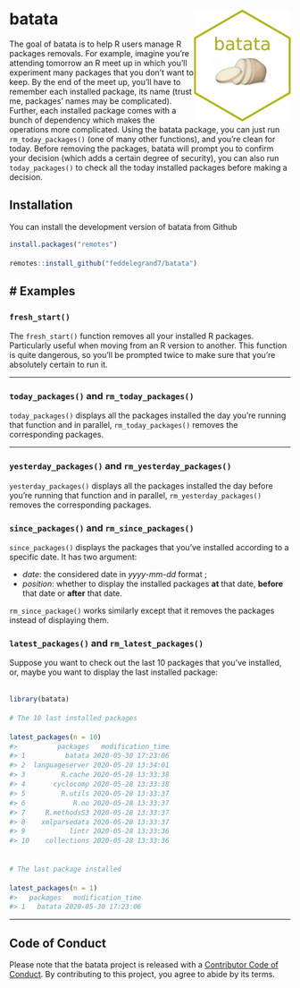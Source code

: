 
<!-- README.md is generated from README.Rmd. Please edit that file -->

<!-- badges: start -->

<!-- badges: end -->

# batata <a><img src='man/figures/hex.png' align="right" height="200" /></a>

The goal of batata is to help R users manage R packages removals. For
example, imagine you’re attending tomorrow an R meet up in which you’ll
experiment many packages that you don’t want to keep. By the end of the
meet up, you’ll have to remember each installed package, its name (trust
me, packages’ names may be complicated). Further, each installed package
comes with a bunch of dependency which makes the operations more
complicated. Using the batata package, you can just run
`rm_today_packages()` (one of many other functions), and you’re clean
for today. Before removing the packages, batata will prompt you to
confirm your decision (which adds a certain degree of security), you can
also run `today_packages()` to check all the today installed packages
before making a decision.

## Installation

You can install the development version of batata from Github

``` r
install.packages("remotes")

remotes::install_github("feddelegrand7/batata")
```

## \# Examples

### `fresh_start()`

The `fresh_start()` function removes all your installed R packages.
Particularly useful when moving from an R version to another. This
function is quite dangerous, so you’ll be prompted twice to make sure
that you’re absolutely certain to run it.

-----

### `today_packages()` and `rm_today_packages()`

`today_packages()` displays all the packages installed the day you’re
running that function and in parallel, `rm_today_packages()` removes the
corresponding packages.

-----

### `yesterday_packages()` and `rm_yesterday_packages()`

`yesterday_packages()` displays all the packages installed the day
before you’re running that function and in parallel,
`rm_yesterday_packages()` removes the corresponding packages.

### `since_packages()` and `rm_since_packages()`

`since_packages()` displays the packages that you’ve installed according
to a specific date. It has two argument:

  - *date*: the considered date in *yyyy-mm-dd* format ;
  - *position*: whether to display the installed packages **at** that
    date, **before** that date or **after** that date.

`rm_since_package()` works similarly except that it removes the packages
instead of displaying them.

### `latest_packages()` and `rm_latest_packages()`

Suppose you want to check out the last 10 packages that you’ve
installed, or, maybe you want to display the last installed package:

``` r

library(batata)

# The 10 last installed packages

latest_packages(n = 10)
#>          packages   modification_time
#> 1          batata 2020-05-30 17:23:06
#> 2  languageserver 2020-05-28 13:34:01
#> 3         R.cache 2020-05-28 13:33:38
#> 4       cyclocomp 2020-05-28 13:33:38
#> 5         R.utils 2020-05-28 13:33:37
#> 6            R.oo 2020-05-28 13:33:37
#> 7     R.methodsS3 2020-05-28 13:33:37
#> 8    xmlparsedata 2020-05-28 13:33:37
#> 9           lintr 2020-05-28 13:33:36
#> 10    collections 2020-05-28 13:33:36


# The last package installed 

latest_packages(n = 1)
#>   packages   modification_time
#> 1   batata 2020-05-30 17:23:06
```

-----

## Code of Conduct

Please note that the batata project is released with a [Contributor Code
of
Conduct](https://contributor-covenant.org/version/2/0/CODE_OF_CONDUCT.html).
By contributing to this project, you agree to abide by its terms.
